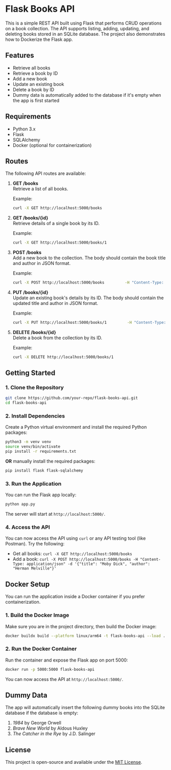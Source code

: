 
# Flask Books API

This is a simple REST API built using Flask that performs CRUD operations on a book collection. The API supports listing, adding, updating, and deleting books stored in an SQLite database. The project also demonstrates how to Dockerize the Flask app.

## Features

- Retrieve all books
- Retrieve a book by ID
- Add a new book
- Update an existing book
- Delete a book by ID
- Dummy data is automatically added to the database if it's empty when the app is first started

## Requirements

- Python 3.x
- Flask
- SQLAlchemy
- Docker (optional for containerization)

## Routes

The following API routes are available:

1. **GET /books**  
   Retrieve a list of all books.
   
   Example:
   ```bash
   curl -X GET http://localhost:5000/books
   ```

2. **GET /books/{id}**  
   Retrieve details of a single book by its ID.
   
   Example:
   ```bash
   curl -X GET http://localhost:5000/books/1
   ```

3. **POST /books**  
   Add a new book to the collection. The body should contain the book title and author in JSON format.
   
   Example:
   ```bash
   curl -X POST http://localhost:5000/books         -H "Content-Type: application/json"         -d '{"title": "To Kill a Mockingbird", "author": "Harper Lee"}'
   ```

4. **PUT /books/{id}**  
   Update an existing book's details by its ID. The body should contain the updated title and author in JSON format.
   
   Example:
   ```bash
   curl -X PUT http://localhost:5000/books/1         -H "Content-Type: application/json"         -d '{"title": "Nineteen Eighty-Four", "author": "George Orwell"}'
   ```

5. **DELETE /books/{id}**  
   Delete a book from the collection by its ID.
   
   Example:
   ```bash
   curl -X DELETE http://localhost:5000/books/1
   ```

## Getting Started

### 1. Clone the Repository

```bash
git clone https://github.com/your-repo/flask-books-api.git
cd flask-books-api
```

### 2. Install Dependencies

Create a Python virtual environment and install the required Python packages:

```bash
python3 -m venv venv
source venv/bin/activate
pip install -r requirements.txt
```

**OR** manually install the required packages:

```bash
pip install flask flask-sqlalchemy
```

### 3. Run the Application

You can run the Flask app locally:

```bash
python app.py
```

The server will start at `http://localhost:5000/`.

### 4. Access the API

You can now access the API using `curl` or any API testing tool (like Postman). Try the following:

- Get all books: `curl -X GET http://localhost:5000/books`
- Add a book: `curl -X POST http://localhost:5000/books -H "Content-Type: application/json" -d '{"title": "Moby Dick", "author": "Herman Melville"}'`

## Docker Setup

You can run the application inside a Docker container if you prefer containerization.

### 1. Build the Docker Image

Make sure you are in the project directory, then build the Docker image:

```bash
docker buildx build --platform linux/arm64 -t flask-books-api --load .
```

### 2. Run the Docker Container

Run the container and expose the Flask app on port 5000:

```bash
docker run -p 5000:5000 flask-books-api
```

You can now access the API at `http://localhost:5000/`.

## Dummy Data

The app will automatically insert the following dummy books into the SQLite database if the database is empty:

1. *1984* by George Orwell
2. *Brave New World* by Aldous Huxley
3. *The Catcher in the Rye* by J.D. Salinger

## License

This project is open-source and available under the [MIT License](LICENSE).
